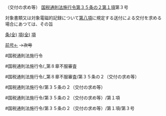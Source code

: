 （交付の求め等）
[国税通則法施行令第３５条の２第１項](国税通則法施行＿令＿第３５条の２第１項)第３号

対象書類又は対象電磁的記録について[第八項](国税通則法施行＿令＿第３５条の２第８項)に規定する送付による交付を求める場合にあつては、その旨

[条(全)](国税通則法施行＿令＿第３５条の２_.md)    [項(全)](国税通則法施行＿令＿第３５条の２第１項_.md)    [項](国税通則法施行＿令＿第３５条の２第１項.md)

[前号←](国税通則法施行＿令＿第３５条の２第１項第２号.md)  ~~→次号~~

#国税通則法施行令

#国税通則法施行令/_第８章不服審査

#国税通則法施行令/_第８章不服審査/第３５条の２（交付の求め等）

#国税通則法施行令/第３５条の２（交付の求め等）

#国税通則法施行令/第３５条の２（交付の求め等）/第１項

#国税通則法施行令/第３５条の２（交付の求め等）/第１項/第３号

